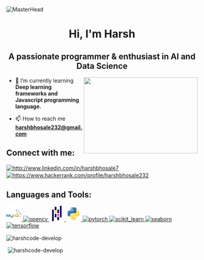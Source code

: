![MasterHead](https://media.licdn.com/dms/image/C5612AQE1ELZSEGNiLQ/article-cover_image-shrink_600_2000/0/1595913839771?e=1714608000&v=beta&t=FXfw7Db2vtKgu2-fdm_BsCyUT0SGNBO1FTZYusxiIFE)
<h1 align="center">Hi, I'm Harsh</h1>
<h2 align="center">A passionate programmer & enthusiast in AI and Data Science</h2>

<img align="right" height="200"  width="300" src="https://miro.medium.com/v2/resize:fit:1152/1*DwEvjqxqFz8dasO2QWSqig.png">

- 🌱 I’m currently learning **Deep learning frameworks and Javascript programming language.**

- 📫 How to reach me **harshbhosale232@gmail.com**
 
<h2 align="left">Connect with me:</h2>
<p align="left">
<a href="https://linkedin.com/in/http://www.linkedin.com/in/harshbhosale7" target="blank"><img align="center" src="https://raw.githubusercontent.com/rahuldkjain/github-profile-readme-generator/master/src/images/icons/Social/linked-in-alt.svg" alt="http://www.linkedin.com/in/harshbhosale7" height="30" width="40" /></a>
<a href="https://www.hackerrank.com/https://www.hackerrank.com/profile/harshbhosale232" target="blank"><img align="center" src="https://raw.githubusercontent.com/rahuldkjain/github-profile-readme-generator/master/src/images/icons/Social/hackerrank.svg" alt="https://www.hackerrank.com/profile/harshbhosale232" height="30" width="40" /></a>
</p>

<h2 align="left">Languages and Tools:</h2>
<p align="left"><a href="https://www.mysql.com/" target="_blank" rel="noreferrer"> <img src="https://raw.githubusercontent.com/devicons/devicon/master/icons/mysql/mysql-original-wordmark.svg" alt="mysql" width="40" height="40"/> </a> <a href="https://opencv.org/" target="_blank" rel="noreferrer"> <img src="https://www.vectorlogo.zone/logos/opencv/opencv-icon.svg" alt="opencv" width="40" height="40"/> </a> <a href="https://pandas.pydata.org/" target="_blank" rel="noreferrer"> <img src="https://raw.githubusercontent.com/devicons/devicon/2ae2a900d2f041da66e950e4d48052658d850630/icons/pandas/pandas-original.svg" alt="pandas" width="40" height="40"/> </a> <a href="https://www.python.org" target="_blank" rel="noreferrer"> <img src="https://raw.githubusercontent.com/devicons/devicon/master/icons/python/python-original.svg" alt="python" width="40" height="40"/> </a> <a href="https://pytorch.org/" target="_blank" rel="noreferrer"> <img src="https://www.vectorlogo.zone/logos/pytorch/pytorch-icon.svg" alt="pytorch" width="40" height="40"/> </a> <a href="https://scikit-learn.org/" target="_blank" rel="noreferrer"> <img src="https://upload.wikimedia.org/wikipedia/commons/0/05/Scikit_learn_logo_small.svg" alt="scikit_learn" width="40" height="40"/> </a> <a href="https://seaborn.pydata.org/" target="_blank" rel="noreferrer"> <img src="https://seaborn.pydata.org/_images/logo-mark-lightbg.svg" alt="seaborn" width="40" height="40"/> </a> <a href="https://www.tensorflow.org" target="_blank" rel="noreferrer"> <img src="https://www.vectorlogo.zone/logos/tensorflow/tensorflow-icon.svg" alt="tensorflow" width="40" height="40"/> </a> </p>

<p><img align="center" src="https://github-readme-stats.vercel.app/api/top-langs?username=harshcode-develop&show_icons=true&locale=en&layout=compact" alt="harshcode-develop" /></p>

<p>&nbsp;<img align="center" src="https://github-readme-stats.vercel.app/api?username=harshcode-develop&show_icons=true&locale=en" alt="harshcode-develop" /></p>
